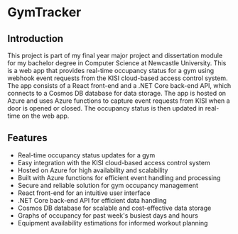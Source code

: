 # GymTracker

## Introduction

This project is part of my final year major project and dissertation module for my bachelor degree in Computer Science at Newcastle University.
This is a web app that provides real-time occupancy status for a gym using webhook event requests from the KISI cloud-based access control system. The app consists of a React front-end and a .NET Core back-end API, which connects to a Cosmos DB database for data storage. The app is hosted on Azure and uses Azure functions to capture event requests from KISI when a door is opened or closed. The occupancy status is then updated in real-time on the web app.

## Features
* Real-time occupancy status updates for a gym
* Easy integration with the KISI cloud-based access control system
* Hosted on Azure for high availability and scalability
* Built with Azure functions for efficient event handling and processing
* Secure and reliable solution for gym occupancy management
* React front-end for an intuitive user interface
* .NET Core back-end API for efficient data handling
* Cosmos DB database for scalable and cost-effective data storage
* Graphs of occupancy for past week's busiest days and hours
* Equipment availability estimations for informed workout planning
